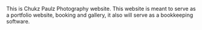 This is Chukz Paulz Photography website.
This website is meant to serve as a portfolio website, booking
and gallery, it also will serve as a bookkeeping software.